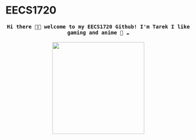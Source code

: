 # EECS1720

<h4 align="center"><samp> Hi there 👋🏾  welcome to my EECS1720 Github! I'm Tarek I like gaming and anime 🐍 ☁️ </samp></h4>

<p align="center">
  <img width="250" src="https://giphy.com/embed/UspNUUlFr36n9o9dcY">
</p>



